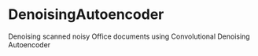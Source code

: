 # DenoisingAutoencoder
Denoising scanned noisy Office documents using Convolutional Denoising Autoencoder
